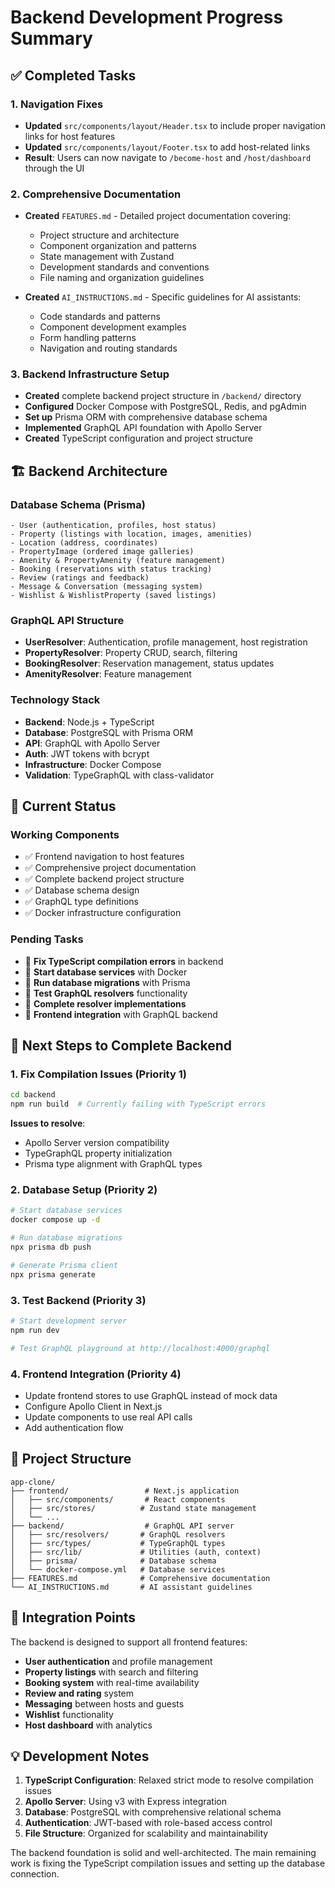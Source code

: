 # Backend Development Progress Summary

## ✅ Completed Tasks

### 1. Navigation Fixes

- **Updated** `src/components/layout/Header.tsx` to include proper navigation links for host features
- **Updated** `src/components/layout/Footer.tsx` to add host-related links
- **Result**: Users can now navigate to `/become-host` and `/host/dashboard` through the UI

### 2. Comprehensive Documentation

- **Created** `FEATURES.md` - Detailed project documentation covering:

  - Project structure and architecture
  - Component organization and patterns
  - State management with Zustand
  - Development standards and conventions
  - File naming and organization guidelines

- **Created** `AI_INSTRUCTIONS.md` - Specific guidelines for AI assistants:
  - Code standards and patterns
  - Component development examples
  - Form handling patterns
  - Navigation and routing standards

### 3. Backend Infrastructure Setup

- **Created** complete backend project structure in `/backend/` directory
- **Configured** Docker Compose with PostgreSQL, Redis, and pgAdmin
- **Set up** Prisma ORM with comprehensive database schema
- **Implemented** GraphQL API foundation with Apollo Server
- **Created** TypeScript configuration and project structure

## 🏗️ Backend Architecture

### Database Schema (Prisma)

```prisma
- User (authentication, profiles, host status)
- Property (listings with location, images, amenities)
- Location (address, coordinates)
- PropertyImage (ordered image galleries)
- Amenity & PropertyAmenity (feature management)
- Booking (reservations with status tracking)
- Review (ratings and feedback)
- Message & Conversation (messaging system)
- Wishlist & WishlistProperty (saved listings)
```

### GraphQL API Structure

- **UserResolver**: Authentication, profile management, host registration
- **PropertyResolver**: Property CRUD, search, filtering
- **BookingResolver**: Reservation management, status updates
- **AmenityResolver**: Feature management

### Technology Stack

- **Backend**: Node.js + TypeScript
- **Database**: PostgreSQL with Prisma ORM
- **API**: GraphQL with Apollo Server
- **Auth**: JWT tokens with bcrypt
- **Infrastructure**: Docker Compose
- **Validation**: TypeGraphQL with class-validator

## 🔄 Current Status

### Working Components

- ✅ Frontend navigation to host features
- ✅ Comprehensive project documentation
- ✅ Complete backend project structure
- ✅ Database schema design
- ✅ GraphQL type definitions
- ✅ Docker infrastructure configuration

### Pending Tasks

- 🔧 **Fix TypeScript compilation errors** in backend
- 🔧 **Start database services** with Docker
- 🔧 **Run database migrations** with Prisma
- 🔧 **Test GraphQL resolvers** functionality
- 🔧 **Complete resolver implementations**
- 🔧 **Frontend integration** with GraphQL backend

## 🚀 Next Steps to Complete Backend

### 1. Fix Compilation Issues (Priority 1)

```bash
cd backend
npm run build  # Currently failing with TypeScript errors
```

**Issues to resolve**:

- Apollo Server version compatibility
- TypeGraphQL property initialization
- Prisma type alignment with GraphQL types

### 2. Database Setup (Priority 2)

```bash
# Start database services
docker compose up -d

# Run database migrations
npx prisma db push

# Generate Prisma client
npx prisma generate
```

### 3. Test Backend (Priority 3)

```bash
# Start development server
npm run dev

# Test GraphQL playground at http://localhost:4000/graphql
```

### 4. Frontend Integration (Priority 4)

- Update frontend stores to use GraphQL instead of mock data
- Configure Apollo Client in Next.js
- Update components to use real API calls
- Add authentication flow

## 📁 Project Structure

```
app-clone/
├── frontend/                 # Next.js application
│   ├── src/components/       # React components
│   ├── src/stores/          # Zustand state management
│   └── ...
├── backend/                  # GraphQL API server
│   ├── src/resolvers/       # GraphQL resolvers
│   ├── src/types/           # TypeGraphQL types
│   ├── src/lib/             # Utilities (auth, context)
│   ├── prisma/              # Database schema
│   └── docker-compose.yml   # Database services
├── FEATURES.md              # Comprehensive documentation
└── AI_INSTRUCTIONS.md       # AI assistant guidelines
```

## 🔗 Integration Points

The backend is designed to support all frontend features:

- **User authentication** and profile management
- **Property listings** with search and filtering
- **Booking system** with real-time availability
- **Review and rating** system
- **Messaging** between hosts and guests
- **Wishlist** functionality
- **Host dashboard** with analytics

## 💡 Development Notes

1. **TypeScript Configuration**: Relaxed strict mode to resolve compilation issues
2. **Apollo Server**: Using v3 with Express integration
3. **Database**: PostgreSQL with comprehensive relational schema
4. **Authentication**: JWT-based with role-based access control
5. **File Structure**: Organized for scalability and maintainability

The backend foundation is solid and well-architected. The main remaining work is fixing the TypeScript compilation issues and setting up the database connection.
